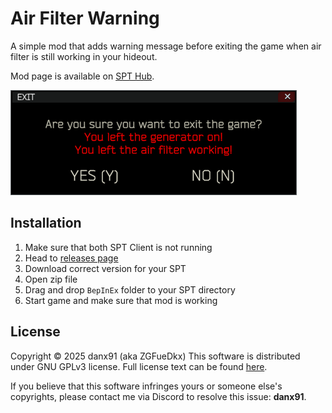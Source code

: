# Air Filter Warning
A simple mod that adds warning message before exiting the game when air filter is still working in your hideout.

Mod page is available on [SPT Hub](https://hub.sp-tarkov.com/files/file/2705-all-quests-checkmarks/).

![showcase image](images/showcase.png)

## Installation
1. Make sure that both SPT Client is not running
2. Head to [releases page](https://github.com/danx91/AirFilterWarning/releases)
3. Download correct version for your SPT
4. Open zip file
5. Drag and drop `BepInEx` folder to your SPT directory
6. Start game and make sure that mod is working

## License
Copyright © 2025 danx91 (aka ZGFueDkx)
This software is distributed under GNU GPLv3 license. Full license text can be found [here](LICENSE).

If you believe that this software infringes yours or someone else's copyrights, please contact me via Discord to resolve this issue: **danx91**.